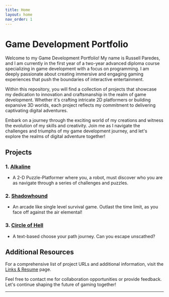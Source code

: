 ```yaml
---
title: Home
layout: home
nav_order: 1
---
```


# Game Development Portfolio

Welcome to my Game Development Portfolio! My name is Russell Paredes, and I am currently in the first year of a two-year advanced diploma course specializing in game development with a focus on programming. I am deeply passionate about creating immersive and engaging gaming experiences that push the boundaries of interactive entertainment.

Within this repository, you will find a collection of projects that showcase my dedication to innovation and craftsmanship in the realm of game development. Whether it's crafting intricate 2D platformers or building expansive 3D worlds, each project reflects my commitment to delivering captivating digital adventures.

Embark on a journey through the exciting world of my creations and witness the evolution of my skills and creativity. Join me as I navigate the challenges and triumphs of my game development journey, and let's explore the realms of digital adventure together!

## Projects

### 1. [Alkaline](./docs/Alkaline/Alkaline.html)
   - A 2-D Puzzle-Platformer where you, a robot, must discover who you are as navigate through a series of challenges and puzzles.

### 2. [Shadowhound](./docs/Shadowhound/Shadowhound.html)
   - An arcade like single level survival game. Outlast the time limit, as you face off against the air elemental!

### 3. [Circle of Hell](./docs/Game%20Of%20Life/Game%20Of%20Life.html)
   - A text-based choose your path journey. Can you escape unscathed?

## Additional Resources

For a comprehensive list of project URLs and additional information, visit the [Links & Resume](docs/Resume.html) page.

Feel free to contact me for collaboration opportunities or provide feedback. Let's continue shaping the future of gaming together!



----

[Just the Docs]: https://just-the-docs.github.io/just-the-docs/
[GitHub Pages]: https://docs.github.com/en/pages
[README]: [https://github.com/just-the-docs/just-the-docs-template/blob/main/README.md](https://github.com/StungEye-RRC/Just-The-Docs-Template#readme)
[Jekyll]: https://jekyllrb.com
[Markdown Syntax]: https://docs.github.com/en/get-started/writing-on-github/getting-started-with-writing-and-formatting-on-github/basic-writing-and-formatting-syntax
